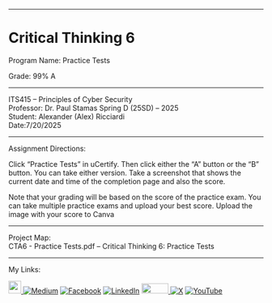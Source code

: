 ﻿-----------------------------------------------------------------------------------------------------------------------------
# Critical Thinking 6
Program Name: Practice Tests

Grade: 99% A

-----------------------------------------------------------------------------------------------------------------------------

ITS415 – Principles of Cyber Security  
Professor: Dr. Paul Stamas
Spring D (25SD) – 2025   
Student: Alexander (Alex) Ricciardi   
Date:7/20/2025

-----------------------------------------------------------------------------------------------------------------------------

Assignment Directions:  

Click “Practice Tests” in uCertify. Then click either the “A” button or the “B” button. 
You can take either version.
Take a screenshot that shows the current date and time of the completion page and also the score.

Note that your grading will be based on the score of the practice exam. You can take multiple practice exams and upload your best score. Upload the image with your score to Canva

-----------------------------------------------------------------------------------------------------------------------------

Project Map:  
CTA6 - Practice Tests.pdf – Critical Thinking 6: Practice Tests

-----------------------------------------------------------------------------------------------------------------------------

My Links:   

<span><a href="https://www.alexomegapy.com" target="_blank"><img width="25" height="25" src="https://github.com/user-attachments/assets/a8e0ea66-5d8f-43b3-8fff-2c3d74d57f53"></span>    [![Medium](https://img.shields.io/badge/Medium-12100E?style=for-the-badge&logo=medium&logoColor=whit)](https://medium.com/@alex.omegapy)    [![Facebook](https://img.shields.io/badge/Facebook-%231877F2.svg?logo=Facebook&logoColor=white)](https://www.facebook.com/profile.php?id=100089638857137)    [![LinkedIn](https://img.shields.io/badge/LinkedIn-%230077B5.svg?logo=linkedin&logoColor=white)](https://linkedin.com/in/alex-ricciardi)    <span><a href="https://www.threads.net/@alexomegapy?hl=en" target="_blank"><img width="53" height="20" src="https://github.com/user-attachments/assets/58c9e833-4501-42e4-b4fe-39ffafba99b2"></span>    [![X](https://img.shields.io/badge/X-black.svg?logo=X&logoColor=white)](https://x.com/AlexOmegapy)    [![YouTube](https://img.shields.io/badge/YouTube-%23FF0000.svg?logo=YouTube&logoColor=white)](https://www.youtube.com/channel/UC4rMaQ7sqywMZkfS1xGh2AA) 

